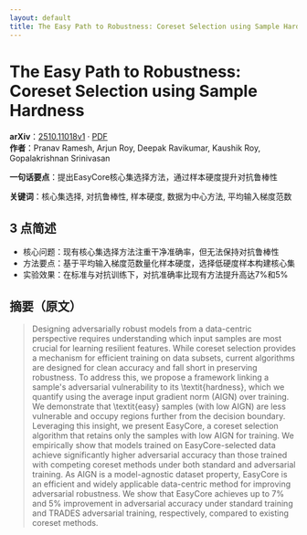 ```yaml
---
layout: default
title: The Easy Path to Robustness: Coreset Selection using Sample Hardness
---
```


# The Easy Path to Robustness: Coreset Selection using Sample Hardness
**arXiv**：[2510.11018v1](https://arxiv.org/abs/2510.11018) · [PDF](https://arxiv.org/pdf/2510.11018.pdf)  
**作者**：Pranav Ramesh, Arjun Roy, Deepak Ravikumar, Kaushik Roy, Gopalakrishnan Srinivasan  

**一句话要点**：提出EasyCore核心集选择方法，通过样本硬度提升对抗鲁棒性

**关键词**：核心集选择, 对抗鲁棒性, 样本硬度, 数据为中心方法, 平均输入梯度范数

## 3 点简述
- 核心问题：现有核心集选择方法注重干净准确率，但无法保持对抗鲁棒性
- 方法要点：基于平均输入梯度范数量化样本硬度，选择低硬度样本构建核心集
- 实验效果：在标准与对抗训练下，对抗准确率比现有方法提升高达7%和5%

## 摘要（原文）

> Designing adversarially robust models from a data-centric perspective
> requires understanding which input samples are most crucial for learning
> resilient features. While coreset selection provides a mechanism for efficient
> training on data subsets, current algorithms are designed for clean accuracy
> and fall short in preserving robustness. To address this, we propose a
> framework linking a sample's adversarial vulnerability to its
> \textit{hardness}, which we quantify using the average input gradient norm
> (AIGN) over training. We demonstrate that \textit{easy} samples (with low AIGN)
> are less vulnerable and occupy regions further from the decision boundary.
> Leveraging this insight, we present EasyCore, a coreset selection algorithm
> that retains only the samples with low AIGN for training. We empirically show
> that models trained on EasyCore-selected data achieve significantly higher
> adversarial accuracy than those trained with competing coreset methods under
> both standard and adversarial training. As AIGN is a model-agnostic dataset
> property, EasyCore is an efficient and widely applicable data-centric method
> for improving adversarial robustness. We show that EasyCore achieves up to 7\%
> and 5\% improvement in adversarial accuracy under standard training and TRADES
> adversarial training, respectively, compared to existing coreset methods.

